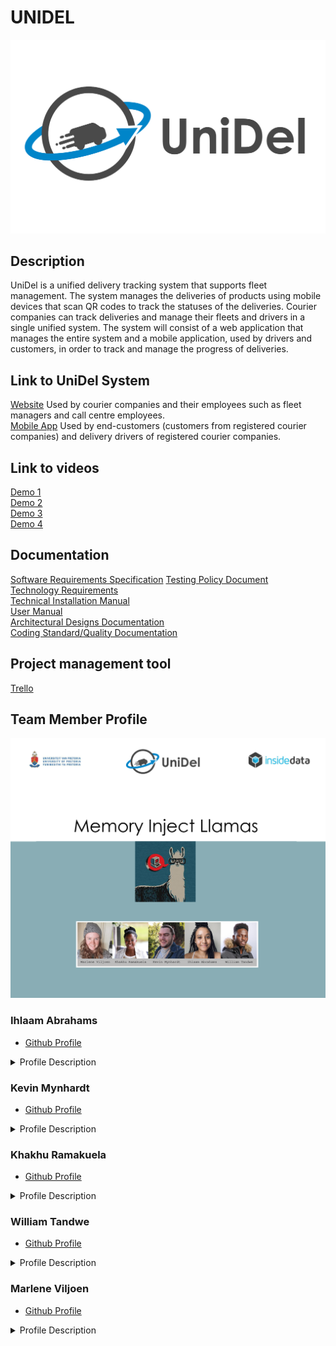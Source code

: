 # UNIDEL

![UniDel Logo](https://raw.githubusercontent.com/COS301-SE-2020/UNIDEL/master/Design2_coloured_3.png)

## Description

UniDel is a unified delivery tracking system that supports fleet management. The system manages the deliveries of products using mobile devices that scan QR codes to track the statuses of the deliveries. Courier companies can track deliveries and manage their fleets and drivers in a single unified system. The system will consist of a web application that manages the entire system and a mobile application, used by drivers and customers, in order to track and manage the progress of deliveries.

## Link to UniDel System
[Website](https://unideldeliveries.co.za/) Used by courier companies and their employees such as fleet managers and call centre employees.  
[Mobile App](https://drive.google.com/drive/folders/1h0P0vq8YEQaKjR_EJb9StjTjO5NFQ3M-?usp=sharing) Used by end-customers (customers from registered courier companies) and delivery drivers of registered courier companies.   

## Link to videos

[Demo 1](https://youtu.be/3lfkyC_QbbY)  
[Demo 2](https://youtu.be/vOWNqhr-iuo)  
[Demo 3](https://drive.google.com/file/d/1bW06Qx33F5jQAfitboTdE2ikzwlpLCRs/view?usp=sharing)  
[Demo 4](https://drive.google.com/file/d/1IDY19B4NOl9qWEgPjXGmhTvnLZKv-emh/view?usp=sharing)

## Documentation

[Software Requirements Specification](https://www.overleaf.com/read/dpmxyrctfzqc)
[Testing Policy Document](https://www.overleaf.com/read/fqctkhjzkmzh)  
[Technology Requirements](https://www.overleaf.com/read/spbwdwtkfnsf)  
[Technical Installation Manual](https://www.overleaf.com/read/skprkgrfczkn)  
[User Manual](https://www.overleaf.com/read/tssghbtczsgh)  
[Architectural Designs Documentation](https://www.overleaf.com/read/jqmcttqkwhfw)  
[Coding Standard/Quality Documentation](https://www.overleaf.com/read/qmbsdjcpgktx)  

## Project management tool

[Trello](https://trello.com/memoryinjectllamas)

## Team Member Profile

![Team Member Profile Picture](https://raw.githubusercontent.com/COS301-SE-2020/UNIDEL/master/Github_cover1.png)

### Ihlaam Abrahams
- [Github Profile](https://Ihlaam.github.io/)
<details>
 <summary>Profile Description</summary>
 I am a third year Bsc IT student with a major in Business. This collaboration is something I find very interesting and necessary in the larger contect of working and developing IT solutions for companies. I have experience in C++, Java and all phases of web development. Recently I have been finding some interest in database and network security, which I hope to learn more about
 
 #### What I Did 
- Front end development for Fleet Management
- User Charachteristics (SRS Document)
- Quality requirements (SRS Document)
</details>


### Kevin Mynhardt
- [Github Profile](https://kevin-mynhardt.github.io/)
<details>
 <summary>Profile Description</summary>

  <p>3rd year Computer Science student at the University of Pretoria. Started my interest in programming with Delphi in highschool. Since then I have learned: C++, Java, Web development, PHP, Javascript and SQL with focus beaing on RA. I have also as of lately been interested in AI, Compiler construction and computer graphics.</p>
 
 #### What I Did 
- Made the domain model (SRC Document)
- Made the trace-ability matrix (SRS Document) 
- Made the subsystem matrix (SRS Document)
- Account Management
</details>


### Khakhu Ramakuela
- [Github Profile](https://u17283818.github.io./)
<details>
 <summary>Profile Description</summary>

 <p>I am a final year BSc Computer Science student. I am a passionate programmer with interests in various fields within Computer Science such as databases, web development as well as theoretical computer science. I enjoy programming in C++, NodeJS ,Python and in Java using the spring framework. I enjoy taking up challenges as well as reading in my spare time.</p>
 
 #### What I Did 
- User Stories
- Use Case Diagram
- Functional Requirements
- Fleet Management
</details>


### William Tandwe
- [Github Profile](https://williamtandweup.github.io/online-cv/)
<details>
 <summary>Profile Description</summary>

 <p>I am a BSc Information Technology student who is passionate about coding. Coming from an IT background, I aspire to reach great heights and make a statement in the world of computer science. I have been exposed to projects that are outside the realm of academics and believe that because of that exposure I am well positioned to make my own mark on the IT industry.</p>
 
 #### What I Did 
- Setting up Azure Account
- Intergration & Unit Testing
- Quality Requirements
- Database Management
- Git Management
</details>


### Marlene Viljoen
- [Github Profile](https://u17028397.github.io/)
<details>
 <summary>Profile Description</summary>

 <p>I study BSc Computer Science who enjoys challenging coding. My favourite programming languages are Java, Python, JavaScript and BASIC. My hobbies include basic video editing and designs in Paint.net. I always strive to improve my skills and help my fellow colleagues.</p>
 
 #### What I Did 
- User Stories
- Functional Requirement (SRS Document) 
- Use Cases & diagrams (SRS Document)
- Logo Design & Front-end for Website
- Video Editing
- Website: QR-Code Generation
- Mobile: QR-Code Scanning with API Calling
</details>


